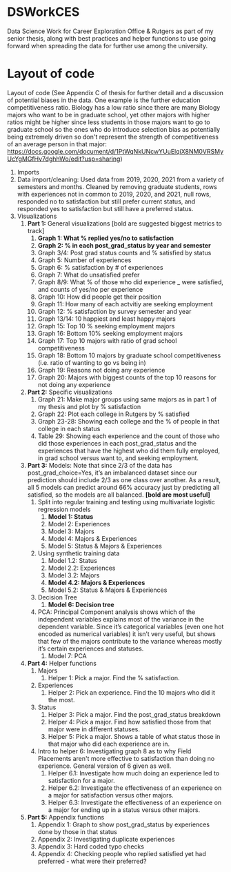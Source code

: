 # DSWorkCES
Data Science Work for Career Exploration Office &amp; Rutgers as part of my senior thesis, along with best practices and helper functions to use going forward when spreading the data for further use among the university.

# Layout of code

Layout of code (See Appendix C of thesis for further detail and a discussion of potential biases in the data. One example is the further education competitiveness ratio. Biology has a low ratio since there are many Biology majors who want to be in graduate school, yet other majors with higher ratios might be higher since less students in those majors want to go to graduate school so the ones who do introduce selection bias as potentially being extremely driven so don't represent the strength of competitiveness of an average person in that major: https://docs.google.com/document/d/1PtWqNkUNcwYUuElqiX8NM0VRSMyUcYgMGfHv7dghhWo/edit?usp=sharing)

1. Imports
2. Data import/cleaning: Used data from 2019, 2020, 2021 from a variety of semesters and months. Cleaned by removing graduate students, rows with experiences not in common to 2019, 2020, and 2021, null rows, responded no to satisfaction but still prefer current status, and responded yes to satisfaction but still have a preferred status.
3. Visualizations
    1. **Part 1:** General visualizations [bold are suggested biggest metrics to track]
        1. **Graph 1: What % replied yes/no to satisfaction**
        2. **Graph 2: % in each post_grad_status by year and semester**
        3. Graph 3/4: Post grad status counts and % satisfied by status
        4. Graph 5: Number of experiences
        5. Graph 6: % satisfaction by # of experiences
        6. Graph 7: What do unsatisfied prefer
        7. Graph 8/9: What % of those who did experience _ were satisfied, and counts of yes/no per experience
        8. Graph 10: How did people get their position
        9. Graph 11: How many of each actvitiy are seeking employment
        10. Graph 12: % satisfaction by survey semester and year
        11. Graph 13/14: 10 happiest and least happy majors
        12. Graph 15: Top 10 % seeking employment majors
        13. Graph 16: Bottom 10% seeking employment majors
        14. Graph 17: Top 10 majors with ratio of grad school competitiveness
        15. Graph 18: Bottom 10 majors by graduate school competitiveness (i.e. ratio of wanting to go vs being in)
        16. Graph 19: Reasons not doing any experience
        17. Graph 20: Majors with biggest counts of the top 10 reasons for not doing any experience
    2. **Part 2:** Specific visualizations
        1. Graph 21: Make major groups using same majors as in part 1 of my thesis and plot by % satisfaction
        2. Graph 22: Plot each college in Rutgers by % satisfied
        3. Graph 23-28: Showing each college and the % of people in that college in each status
        4. Table 29: Showing each experience and the count of those who did those experiences in each post_grad_status and the experiences that have the highest who did them fully employed, in grad school versus want to, and seeking employment.
    3. **Part 3:** Models: Note that since 2/3 of the data has post_grad_choice=Yes, it’s an imbalanced dataset since our prediction should include 2/3 as one class over another. As a result, all 5 models can predict around 66% accuracy just by predicting all satisfied, so the models are all balanced. ********************************************[bold are most useful]********************************************
        1. Split into regular training and testing using multivariate logistic regression models
            1. **Model 1: Status**
            2. Model 2: Experiences
            3. Model 3: Majors
            4. Model 4: Majors & Experiences
            5. Model 5: Status & Majors & Experiences
        2. Using synthetic training data
            1. Model 1.2: Status
            2. Model 2.2: Experiences
            3. Model 3.2: Majors
            4. **Model 4.2: Majors & Experiences**
            5. Model 5.2: Status & Majors & Experiences
        3. Decision Tree
            1. **Model 6: Decision tree**
        4. PCA: Principal Component analysis shows which of the independent variables explains most of the variance in the dependent variable. Since it’s categorical variables (even one hot encoded as numerical variables) it isn’t very useful, but shows that few of the majors contribute to the variance whereas mostly it’s certain experiences and statuses.
            1. Model 7: PCA
    4. ****************Part 4:**************** Helper functions
        1. Majors
            1. Helper 1: Pick a major. Find the % satisfaction.
        2. Experiences
            1. Helper 2: Pick an experience. Find the 10 majors who did it the most.
        3. Status
            1. Helper 3: Pick a major. Find the post_grad_status breakdown
            2. Helper 4: Pick a major. Find how satisfied those from that major were in different statuses.
            3. Helper 5: Pick a major. Shows a table of what status those in that major who did each experience are in.
        5. Intro to helper 6: Investigating graph 8 as to why Field Placements aren't more effective to satisfaction than doing no experience. General version of 6 given as well.
            1. Helper 6.1: Investigate how much doing an experience led to satisfaction for a major.
            2. Helper 6.2: Investigate the effectiveness of an experience on a major for satisfaction versus other majors.
            3. Helper 6.3: Investigate the effectiveness of an experience on a major for ending up in a status versus other majors.
    5. ****************Part 5:**************** Appendix functions
        1. Appendix 1: Graph to show post_grad_status by experiences done by those in that status
        2. Appendix 2: Investigating duplicate experiences
        3. Appendix 3: Hard coded typo checks
        4. Appendix 4: Checking people who replied satisfied yet had preferred - what were their preferred?
